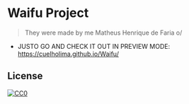 # Waifu Project
> They were made by me Matheus Henrique de Faria o/

- JUSTO GO AND CHECK IT OUT IN PREVIEW MODE:
https://cuelholima.github.io/Waifu/

## License
[![CC0](https://licensebuttons.net/p/zero/1.0/88x31.png)](https://creativecommons.org/publicdomain/zero/1.0/)